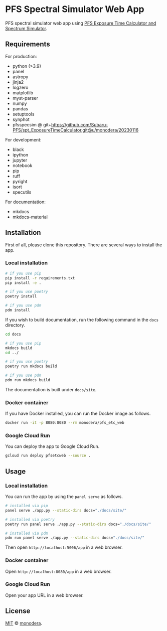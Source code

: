 
# PFS Spectral Simulator Web App

PFS spectral simulator web app using [PFS Exposure Time Calculator and Spectrum Simulator](https://github.com/Subaru-PFS/spt_ExposureTimeCalculator/).

## Requirements

For production:
- python (>3.9)
- panel
- astropy
- jinja2
- logzero
- matplotlib
- myst-parser
- numpy
- pandas
- setuptools
- synphot
- pfsspecsim @ git+<https://github.com/Subaru-PFS/spt_ExposureTimeCalculator.git@u/monodera/20230116>

For development:

- black
- ipython
- jupyter
- notebook
- pip
- ruff
- pyright
- isort
- specutils

For documentation:

- mkdocs
- mkdocs-material


## Installation

First of all, please clone this repository. There are several ways to install the app.

### Local installation

```sh
# if you use pip
pip install -r requirements.txt
pip install -e .

# if you use poetry
poetry install

# if you use pdm
pdm install
```

If you wish to build documentation, run the following command in the `docs` directory.

```sh
cd docs

# if you use pip
mkdocs build
cd ../

# if you use poetry
poetry run mkdocs build

# if you use pdm
pdm run mkdocs build
```

The documentation is built under `docs/site`.

### Docker container

If you have Docker installed, you can run the Docker image as follows.

```sh
docker run -it -p 8080:8080 --rm monodera/pfs_etc_web
```

### Google Cloud Run

You can deploy the app to Google Cloud Run.

```sh
gcloud run deploy pfsetcweb --source .
```

## Usage

### Local installation

You can run the app by using the `panel serve` as follows.

```sh
# installed via pip
panel serve ./app.py --static-dirs docs="./docs/site/"

# installed via poetry
poetry run panel serve ./app.py --static-dirs docs="./docs/site/"

# installed via pdm
pdm run panel serve ./app.py --static-dirs docs="./docs/site/"
```

Then open `http://localhost:5006/app` in a web browser.

### Docker container

Open `http://localhost:8080/app` in a web browser.

### Google Cloud Run

Open your app URL in a web browser.

## License

[MIT](LICENSE) © [monodera](https://github.com/monodera).
